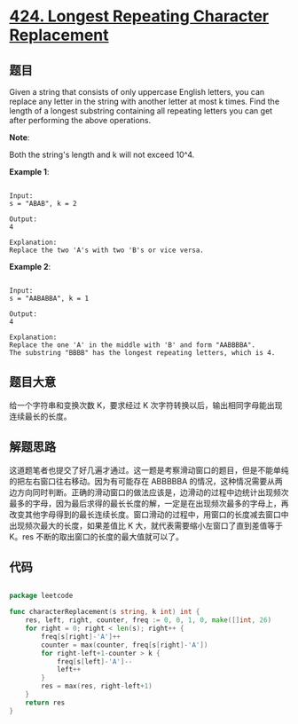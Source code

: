 # [424. Longest Repeating Character Replacement](https://leetcode.com/problems/longest-repeating-character-replacement/)

## 题目


Given a string that consists of only uppercase English letters, you can replace any letter in the string with another letter at most k times. Find the length of a longest substring containing all repeating letters you can get after performing the above operations.

**Note**:  

Both the string's length and k will not exceed 10^4.

**Example 1**:

```

Input:
s = "ABAB", k = 2

Output:
4

Explanation:
Replace the two 'A's with two 'B's or vice versa.

```

**Example 2**:

```

Input:
s = "AABABBA", k = 1

Output:
4

Explanation:
Replace the one 'A' in the middle with 'B' and form "AABBBBA".
The substring "BBBB" has the longest repeating letters, which is 4.

```



## 题目大意


给一个字符串和变换次数 K，要求经过 K 次字符转换以后，输出相同字母能出现连续最长的长度。


## 解题思路

这道题笔者也提交了好几遍才通过。这一题是考察滑动窗口的题目，但是不能单纯的把左右窗口往右移动。因为有可能存在 ABBBBBA 的情况，这种情况需要从两边方向同时判断。正确的滑动窗口的做法应该是，边滑动的过程中边统计出现频次最多的字母，因为最后求得的最长长度的解，一定是在出现频次最多的字母上，再改变其他字母得到的最长连续长度。窗口滑动的过程中，用窗口的长度减去窗口中出现频次最大的长度，如果差值比 K 大，就代表需要缩小左窗口了直到差值等于 K。res 不断的取出窗口的长度的最大值就可以了。




## 代码

```go

package leetcode

func characterReplacement(s string, k int) int {
	res, left, right, counter, freq := 0, 0, 1, 0, make([]int, 26)
	for right = 0; right < len(s); right++ {
		freq[s[right]-'A']++
		counter = max(counter, freq[s[right]-'A'])
		for right-left+1-counter > k {
			freq[s[left]-'A']--
			left++
		}
		res = max(res, right-left+1)
	}
	return res
}

```